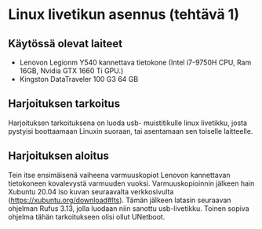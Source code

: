 # Linux livetikun asennus (tehtävä 1)

## Käytössä olevat laiteet

 - Lenovon Legionm Y540 kannettava tietokone (Intel i7-9750H CPU, Ram 16GB, Nvidia GTX 1660 Ti GPU.)
 - Kingston DataTraveler 100 G3 64 GB

## Harjoituksen tarkoitus
Harjoituksen tarkoituksena on luoda usb- muistitikulle linux livetikku, josta pystyisi boottaamaan Linuxin suoraan, tai asentamaan sen toiselle laitteelle.
## Harjoituksen aloitus
Tein itse ensimäisenä vaiheena varmuuskopiot Lenovon kannettavan tietokoneen kovalevystä varmuuden vuoksi.
Varmuuskopioinnin jälkeen hain Xubuntu 20.04 iso kuvan seuraavalta verkkosivulta (https://xubuntu.org/download#lts).
Tämän jälkeen latasin seuraavan ohjelman Rufus 3.13, jolla luodaan niin sanottu usb-livetikku. Toinen sopiva ohjelma tähän tarkoitukseen olisi ollut UNetboot.
